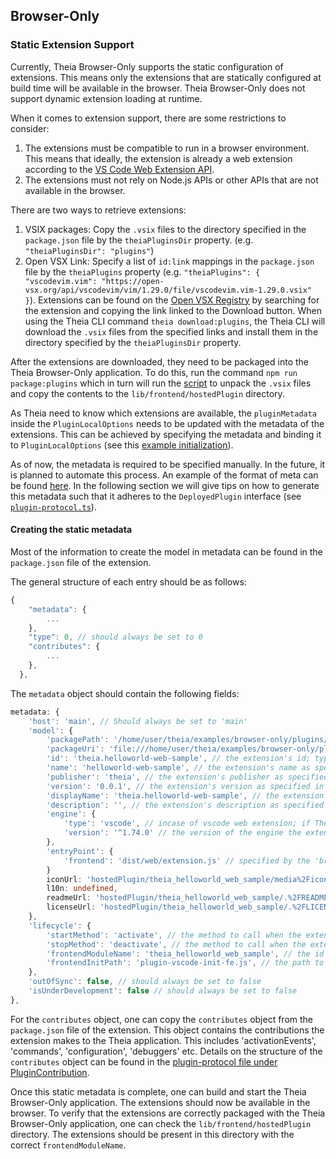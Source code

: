 ## Browser-Only

### Static Extension Support

Currently, Theia Browser-Only supports the static configuration of extensions. This means only the extensions that are statically configured at build time will be available in the browser. Theia Browser-Only does not support dynamic extension loading at runtime.

When it comes to extension support, there are some restrictions to consider:
1. The extensions must be compatible to run in a browser environment. This means that ideally, the extension is already a web extension according to the [VS Code Web Extension API](https://code.visualstudio.com/api/extension-guides/web-extensions).
2. The extensions must not rely on Node.js APIs or other APIs that are not available in the browser.

There are two ways to retrieve extensions:
1. VSIX packages: Copy the `.vsix` files to the directory specified in the `package.json` file by the `theiaPluginsDir` property. (e.g. `"theiaPluginsDir": "plugins"`)
2. Open VSX Link: Specify a list of `id:link` mappings in the `package.json` file by the `theiaPlugins` property (e.g. `"theiaPlugins": { "vscodevim.vim": "https://open-vsx.org/api/vscodevim/vim/1.29.0/file/vscodevim.vim-1.29.0.vsix" }`). Extensions can be found on the [Open VSX Registry](https://open-vsx.org/) by searching for the extension and copying the link linked to the Download button.
When using the Theia CLI command `theia download:plugins`, the Theia CLI will download the `.vsix` files from the specified links and install them in the directory specified by the `theiaPluginsDir` property.

After the extensions are downloaded, they need to be packaged into the Theia Browser-Only application. To do this, run the command `npm run package:plugins` which in turn will run the [script](examples/browser-only/prepare-plugins.js) to unpack the `.vsix` files and copy the contents to the `lib/frontend/hostedPlugin` directory. 

As Theia need to know which extensions are available, the `pluginMetadata` inside the `PluginLocalOptions` needs to be updated with the metadata of the extensions. This can be achieved by specifying the metadata and binding it to `PluginLocalOptions` (see this [example initialization](examples/api-samples/src/browser-only/plugin-sample/example-plugin-initialization.ts)).

As of now, the metadata is required to be specified manually. In the future, it is planned to automate this process.
An example of the format of meta can be found [here](examples/api-samples/src/browser-only/plugin-sample/example-static-plugin-metadata.ts). In the following section we will give tips on how to generate this metadata such that it adheres to the `DeployedPlugin` interface (see [`plugin-protocol.ts`](packages/plugin-ext/src/common/plugin-protocol.ts)).

#### Creating the static metadata
Most of the information to create the model in metadata can be found in the `package.json` file of the extension.

The general structure of each entry should be as follows:
```typescript
{
    "metadata": {
        ...
    },
    "type": 0, // should always be set to 0
    "contributes": {
        ...
    },
  },
```

The `metadata` object should contain the following fields:
```typescript
metadata: {
    'host': 'main', // Should always be set to 'main'
    'model': {
        'packagePath': '/home/user/theia/examples/browser-only/plugins/theia.helloworld-web-sample/extension', // Deprecated
        'packageUri': 'file:///home/user/theia/examples/browser-only/plugins/theia.helloworld-web-sample/extension', // The absolute path to the extension's location inside the 'theiaPluginsDir' directory; prefixed with 'file://' protocol
        'id': 'theia.helloworld-web-sample', // the extension's id; typically the publisher name and the extension name separated by a dot
        'name': 'helloworld-web-sample', // the extension's name as specified in the 'package.json' file
        'publisher': 'theia', // the extension's publisher as specified in the 'package.json' file
        'version': '0.0.1', // the extension's version as specified in the 'package.json' file
        'displayName': 'theia.helloworld-web-sample', // the extension's display name as specified in the 'package.json' file
        'description': '', // the extension's description as specified in the 'package.json' file
        'engine': {
            'type': 'vscode', // incase of vscode web extension; if Theia plugin, set to 'theiaPlugin'
            'version': '^1.74.0' // the version of the engine the extension is compatible with; specified in the 'engines' field of the 'package.json' file
        },
        'entryPoint': {
            'frontend': 'dist/web/extension.js' // specified by the 'browser' field in the 'package.json' file for VScode web extensions or 'frontend' field for Theia plugins
        }
        iconUrl: 'hostedPlugin/theia_helloworld_web_sample/media%2Ficon.png', // optional: the path to the extension's icon; prefixed with 'hostedPlugin' and URL encoded
        l10n: undefined,
        readmeUrl: 'hostedPlugin/theia_helloworld_web_sample/.%2FREADME.md', // optional: the path to the extension's README file; prefixed with 'hostedPlugin' and URL encoded
        licenseUrl: 'hostedPlugin/theia_helloworld_web_sample/.%2FLICENSE', // optional: the path to the extension's LICENSE file; prefixed with 'hostedPlugin' and URL encoded
    },
    'lifecycle': {
        'startMethod': 'activate', // the method to call when the extension is activated; typically 'activate' for VS Code extensions and 'start' for Theia plugins
        'stopMethod': 'deactivate', // the method to call when the extension is deactivated; typically 'deactivate' for VS Code extensions and 'stop' for Theia plugins
        'frontendModuleName': 'theia_helloworld_web_sample', // the id specified above but with underscores instead of dots and dashes similar to iconUrl, readmeUrl, and licenseUrl
        'frontendInitPath': 'plugin-vscode-init-fe.js', // the path to the frontend initialization script; only required for VS Code extensions
    },
    'outOfSync': false, // should always be set to false
    'isUnderDevelopment': false // should always be set to false
},
```

For the `contributes` object, one can copy the `contributes` object from the `package.json` file of the extension. This object contains the contributions the extension makes to the Theia application. This includes 'activationEvents', 'commands', 'configuration', 'debuggers' etc. Details on the structure of the `contributes` object can be found in the [plugin-protocol file under PluginContribution](packages/plugin-ext/src/common/plugin-protocol.ts).

Once this static metadata is complete, one can build and start the Theia Browser-Only application. The extensions should now be available in the browser. To verify that the extensions are correctly packaged with the Theia Browser-Only application, one can check the `lib/frontend/hostedPlugin` directory. The extensions should be present in this directory with the correct `frontendModuleName`.
